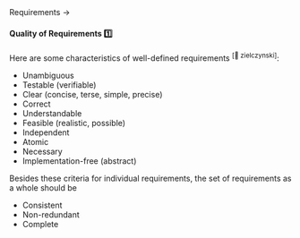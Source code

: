 <link rel="stylesheet" href="{{baseUrl}}/css/textbook.css">

<div class="website-content">

<div id="path">Requirements &rarr; </div>

<div id="title">

#### Quality of Requirements :one:

</div>

<div id="body">

Here are some characteristics of well-defined requirements <trigger for="pop:zielczynski"><sup>[:book: zielczynski]</sup></trigger>:

* Unambiguous
* Testable (verifiable)
* Clear (concise, terse, simple, precise)
* Correct
* Understandable
* Feasible (realistic, possible)
* Independent
* Atomic
* Necessary
* Implementation-free (abstract)

Besides these criteria for individual requirements, the set of requirements as a whole should be

* Consistent
* Non-redundant
* Complete

<popover id="pop:zielczynski">
  <div slot="content">
    <include src="../../common/references.md#zielczynski" />
  </div>
</popover>

</div>

<div id="extras">
<div>

</div>
